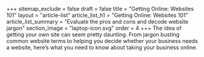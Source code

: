 +++
sitemap_exclude = false
draft = false
title = "Getting Online: Websites 101"
layout = "article-list"
article_list_h1 = "Getting Online: Websites 101"
article_list_summary = "Evaluate the pros and cons and decode website jargon"
section_image = "laptop-icon.svg"
order = 4
+++
The idea of getting your own site can seem pretty daunting. From jargon busting common website terms to helping you decide whether your business needs a website, here’s what you need to know about taking your business online.